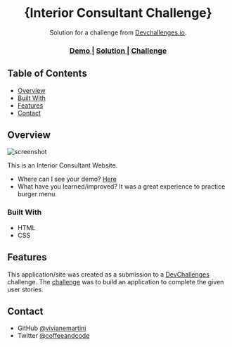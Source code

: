 <h1 align="center">{Interior Consultant Challenge}</h1>

<div align="center">
   Solution for a challenge from  <a href="http://devchallenges.io" target="_blank">Devchallenges.io</a>.
</div>

<div align="center">
  <h3>
    <a href="https://vivianemartini.github.io/interior-consultant-challenge.github.io/">
      Demo
    </a>
    <span> | </span>
    <a href="https://{https://vivianemartini.github.io/interior-consultant-challenge.github.io/}">
      Solution
    </a>
    <span> | </span>
    <a href="https://devchallenges.io/challenges/Jymh2b2FyebRTUljkNcb">
      Challenge
    </a>
  </h3>
</div>

## Table of Contents

- [Overview](#overview)
- [Built With](#built-with)
- [Features](#features)
- [Contact](#contact)

## Overview

![screenshot](https://user-images.githubusercontent.com/70038975/184977321-0fe9330b-4a96-4ce3-965c-968c84fd61fe.PNG)

This is an Interior Consultant Website.

- Where can I see your demo? [Here](https://vivianemartini.github.io/interior-consultant-challenge.github.io/)
- What have you learned/improved?
  It was a great experience to practice burger menu.

### Built With

- HTML
- CSS

## Features

This application/site was created as a submission to a [DevChallenges](https://devchallenges.io/challenges) challenge. The [challenge](https://devchallenges.io/challenges/Jymh2b2FyebRTUljkNcb) was to build an application to complete the given user stories.

## Contact

- GitHub [@vivianemartini](https://{https://github.com/vivianemartini})
- Twitter [@coffeeandcode](https://{https://twitter.com/coffeeeandcode})
